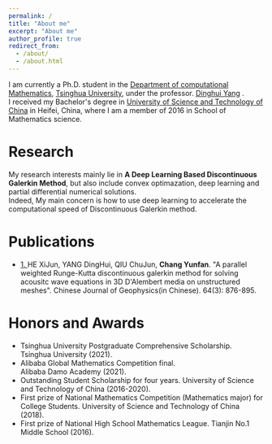 ```yaml
---
permalink: /
title: "About me"
excerpt: "About me"
author_profile: true
redirect_from: 
  - /about/
  - /about.html
---
```


I am currently a Ph.D. student in the [Department of computational Mathematics](https://math.tsinghua.cn/), [Tsinghua University](https://www.tsinghua.edu.cn/), under the professor. [Dinghui Yang](https://baike.baidu.com/item/%E6%9D%A8%E9%A1%B6%E8%BE%89/5347265?fr=aladdin) . <br>
I received my Bachelor's degree in [University of Science and Technology of China](www.ustc.edu.cn/
) in Heifei, China, where I am a member of 2016 in School of Mathematics science. 

# Research
My research interests mainly lie in **A Deep Learning Based Discontinuous Galerkin Method**, but also include convex optimazation, deep learning and partial differential numerical solutions. <br>
Indeed, My main concern is how to use deep learning to accelerate the computational speed of Discontinuous Galerkin method.

# Publications
* [1. ](http://manu39.magtech.com.cn/Geophy/CN/abstract/abstract15778.shtml)HE XiJun, YANG DingHui, QIU ChuJun, **Chang Yunfan**. "A parallel weighted Runge-Kutta discontinuous galerkin method for solving acousitc wave equations in 3D D'Alembert media on unstructured meshes". Chinese Journal of Geophysics(in Chinese). 64(3): 876-895.

# Honors and Awards
* Tsinghua University Postgraduate Comprehensive Scholarship. <br> Tsinghua University (2021).
* Alibaba Global Mathematics Competition final.<br> Alibaba Damo Academy (2021).
* Outstanding Student Scholarship for four years. University of Science and Technology of China (2016-2020).
* First prize of National Mathematics Competition (Mathematics major) for College Students. University of Science and Technology of China (2018).
* First prize of National High School Mathematics League. Tianjin No.1 Middle School (2016).
